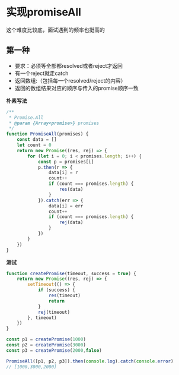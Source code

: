 # 实现promiseAll

这个难度比较底，面试遇到的频率也挺高的
## 第一种
* 要求：必须等全部都resolved或者reject才返回
* 有一个reject就走catch
* 返回数组:（包括每一个resolved/reject的内容）
* 返回的数组结果对应的顺序与传入的promise顺序一致

**朴素写法**
```js
/**
 * Promise.All
 * @param {Array<promise>} promises 
 */
function PromiseAll(promises) {
    const data = []
    let count = 0
    return new Promise((res, rej) => {
        for (let i = 0; i < promises.length; i++) {
            const p = promises[i]
            p.then(r => {
                data[i] = r
                count++
                if (count === promises.length) {
                    res(data)
                }
            }).catch(err => {
                data[i] = err
                count++
                if (count === promises.length) {
                    rej(data)
                }
            })
        }
    })
}
```

**测试**
```js
function createPromise(timeout, success = true) {
    return new Promise((res, rej) => {
        setTimeout(() => {
            if (success) {
                res(timeout)
                return
            }
            rej(timeout)
        }, timeout)
    })
}

const p1 = createPromise(1000)
const p2 = createPromise(3000)
const p3 = createPromise(2000,false)

PromiseAll([p1, p2, p3]).then(console.log).catch(console.error)
// [1000,3000,2000]
```

<comment/>
<tongji/>